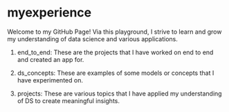 # myexperience

Welcome to my GitHub Page! Via this playground, I strive to learn and grow my understanding of data science and various applications. 

1. end_to_end: These are the projects that I have worked on end to end and created an app for. 

2. ds_concepts: These are examples of some models or concepts that I have experimented on. 

3. projects: These are various topics that I have applied my understanding of DS to create meaningful insights. 